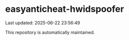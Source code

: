 # easyanticheat-hwidspoofer

Last updated: 2025-06-22 23:56:49

This repository is automatically maintained.
